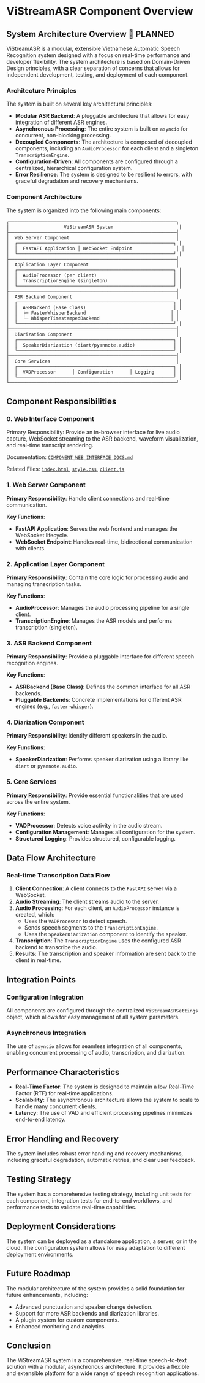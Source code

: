 # ViStreamASR Component Overview

## System Architecture Overview 🔄 PLANNED

ViStreamASR is a modular, extensible Vietnamese Automatic Speech Recognition system designed with a focus on real-time performance and developer flexibility. The system architecture is based on Domain-Driven Design principles, with a clear separation of concerns that allows for independent development, testing, and deployment of each component.

### Architecture Principles

The system is built on several key architectural principles:

- **Modular ASR Backend**: A pluggable architecture that allows for easy integration of different ASR engines.
- **Asynchronous Processing**: The entire system is built on `asyncio` for concurrent, non-blocking processing.
- **Decoupled Components**: The architecture is composed of decoupled components, including an `AudioProcessor` for each client and a singleton `TranscriptionEngine`.
- **Configuration-Driven**: All components are configured through a centralized, hierarchical configuration system.
- **Error Resilience**: The system is designed to be resilient to errors, with graceful degradation and recovery mechanisms.

### Component Architecture

The system is organized into the following main components:

```
┌─────────────────────────────────────────────────────────────┐
│                    ViStreamASR System                        │
├─────────────────────────────────────────────────────────────┤
│  Web Server Component                                       │
│  ┌─────────────────────────────────────────────────────────┐ │
│  │  FastAPI Application │ WebSocket Endpoint                │ │
│  └─────────────────────────────────────────────────────────┘ │
├─────────────────────────────────────────────────────────────┤
│  Application Layer Component                                │
│  ┌─────────────────────────────────────────────────────────┐ │
│  │  AudioProcessor (per client)                            │ │
│  │  TranscriptionEngine (singleton)                        │ │
│  └─────────────────────────────────────────────────────────┘ │
├─────────────────────────────────────────────────────────────┤
│  ASR Backend Component                                      │
│  ┌─────────────────────────────────────────────────────────┐ │
│  │  ASRBackend (Base Class)                                │ │
│  │  ├─ FasterWhisperBackend                               │ │
│  │  └─ WhisperTimestampedBackend                          │ │
│  └─────────────────────────────────────────────────────────┘ │
├─────────────────────────────────────────────────────────────┤
│  Diarization Component                                      │
│  ┌─────────────────────────────────────────────────────────┐ │
│  │  SpeakerDiarization (diart/pyannote.audio)              │ │
│  └─────────────────────────────────────────────────────────┘ │
├─────────────────────────────────────────────────────────────┤
│  Core Services                                              │
│  ┌─────────────────────────────────────────────────────────┐ │
│  │  VADProcessor      │ Configuration      │ Logging       │ │
│  └─────────────────────────────────────────────────────────┘ │
└─────────────────────────────────────────────────────────────┘
```

## Component Responsibilities

### 0. Web Interface Component

Primary Responsibility: Provide an in-browser interface for live audio capture, WebSocket streaming to the ASR backend, waveform visualization, and real-time transcript rendering.

Documentation: [`COMPONENT_WEB_INTERFACE_DOCS.md`](docs/COMPONENT_WEB_INTERFACE_DOCS.md)

Related Files: [`index.html`](src/vistreamasr/web/static/index.html), [`style.css`](src/vistreamasr/web/static/style.css), [`client.js`](src/vistreamasr/web/static/client.js)

### 1. Web Server Component

**Primary Responsibility**: Handle client connections and real-time communication.

**Key Functions**:

- **FastAPI Application**: Serves the web frontend and manages the WebSocket lifecycle.
- **WebSocket Endpoint**: Handles real-time, bidirectional communication with clients.

### 2. Application Layer Component

**Primary Responsibility**: Contain the core logic for processing audio and managing transcription tasks.

**Key Functions**:

- **AudioProcessor**: Manages the audio processing pipeline for a single client.
- **TranscriptionEngine**: Manages the ASR models and performs transcription (singleton).

### 3. ASR Backend Component

**Primary Responsibility**: Provide a pluggable interface for different speech recognition engines.

**Key Functions**:

- **ASRBackend (Base Class)**: Defines the common interface for all ASR backends.
- **Pluggable Backends**: Concrete implementations for different ASR engines (e.g., `faster-whisper`).

### 4. Diarization Component

**Primary Responsibility**: Identify different speakers in the audio.

**Key Functions**:

- **SpeakerDiarization**: Performs speaker diarization using a library like `diart` or `pyannote.audio`.

### 5. Core Services

**Primary Responsibility**: Provide essential functionalities that are used across the entire system.

**Key Functions**:

- **VADProcessor**: Detects voice activity in the audio stream.
- **Configuration Management**: Manages all configuration for the system.
- **Structured Logging**: Provides structured, configurable logging.

## Data Flow Architecture

### Real-time Transcription Data Flow

1.  **Client Connection**: A client connects to the `FastAPI` server via a WebSocket.
2.  **Audio Streaming**: The client streams audio to the server.
3.  **Audio Processing**: For each client, an `AudioProcessor` instance is created, which:
    - Uses the `VADProcessor` to detect speech.
    - Sends speech segments to the `TranscriptionEngine`.
    - Uses the `SpeakerDiarization` component to identify the speaker.
4.  **Transcription**: The `TranscriptionEngine` uses the configured ASR backend to transcribe the audio.
5.  **Results**: The transcription and speaker information are sent back to the client in real-time.

## Integration Points

### Configuration Integration

All components are configured through the centralized `ViStreamASRSettings` object, which allows for easy management of all system parameters.

### Asynchronous Integration

The use of `asyncio` allows for seamless integration of all components, enabling concurrent processing of audio, transcription, and diarization.

## Performance Characteristics

- **Real-Time Factor**: The system is designed to maintain a low Real-Time Factor (RTF) for real-time applications.
- **Scalability**: The asynchronous architecture allows the system to scale to handle many concurrent clients.
- **Latency**: The use of VAD and efficient processing pipelines minimizes end-to-end latency.

## Error Handling and Recovery

The system includes robust error handling and recovery mechanisms, including graceful degradation, automatic retries, and clear user feedback.

## Testing Strategy

The system has a comprehensive testing strategy, including unit tests for each component, integration tests for end-to-end workflows, and performance tests to validate real-time capabilities.

## Deployment Considerations

The system can be deployed as a standalone application, a server, or in the cloud. The configuration system allows for easy adaptation to different deployment environments.

## Future Roadmap

The modular architecture of the system provides a solid foundation for future enhancements, including:

- Advanced punctuation and speaker change detection.
- Support for more ASR backends and diarization libraries.
- A plugin system for custom components.
- Enhanced monitoring and analytics.

## Conclusion

The ViStreamASR system is a comprehensive, real-time speech-to-text solution with a modular, asynchronous architecture. It provides a flexible and extensible platform for a wide range of speech recognition applications.
